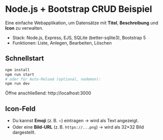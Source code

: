 # Node.js + Bootstrap CRUD Beispiel

Eine einfache Webapplikation, um Datensätze mit **Titel**, **Beschreibung** und **Icon** zu verwalten.
- Stack: Node.js, Express, EJS, SQLite (better-sqlite3), Bootstrap 5
- Funktionen: Liste, Anlegen, Bearbeiten, Löschen

## Schnellstart

```bash
npm install
npm run start
# oder für Auto-Reload (optional, nodemon):
npm run dev
```

Öffne anschließend: http://localhost:3000

## Icon-Feld
- Du kannst **Emoji** (z. B. `⭐`) eintragen → wird als Text angezeigt.
- Oder eine **Bild-URL** (z. B. `https://...png`) → wird als 32×32 Bild dargestellt.
